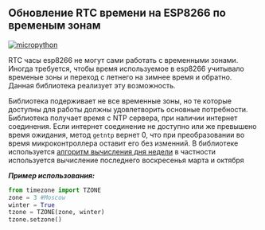 ## Обновление RTC времени на ESP8266 по временым зонам

[![micropython](https://user-images.githubusercontent.com/13176091/53680744-4dfcc080-3ce8-11e9-94e1-c7985181d6a5.png)](https://micropython.org/)

RTC часы esp8266 не могут сами работать с временными зонами. Иногда требуется, чтобы время используемое в esp8266 учитывало временые зоны и переход с летнего на зимнее время и обратно. Данная библиотека реализует эту возможность. 

Библиотека подерживает не все временные зоны, но те которые доступны для работы должны удовлетворить основные потребности. Библиотека получает время с NTP сервера, при наличии интернет соединения. Если интернет соединение не доступно или же превышено время ожидания, метод ```getntp``` вернет 0, что при преобразовании во время микроконтроллера оставит его без изменний. В библиотеке используется [алгоритм вычисления дня недели](http://ru.wikibooks.nym.su/wiki/%D0%A0%D0%B5%D0%B0%D0%BB%D0%B8%D0%B7%D0%B0%D1%86%D0%B8%D0%B8_%D0%B0%D0%BB%D0%B3%D0%BE%D1%80%D0%B8%D1%82%D0%BC%D0%BE%D0%B2/%D0%92%D0%B5%D1%87%D0%BD%D1%8B%D0%B9_%D0%BA%D0%B0%D0%BB%D0%B5%D0%BD%D0%B4%D0%B0%D1%80%D1%8C) в частности используется вычисление последнего воскресенья марта и октября


***Пример использования:***
```python
from timezone import TZONE
zone = 3 #Moscow
winter = True 
tzone = TZONE(zone, winter)
tzone.setzone() 
```
